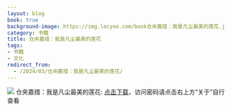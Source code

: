 ```yaml
---
layout: blog
book: true
background-image: https://img.locyoo.com/book仓央嘉措：我是凡尘最美的莲花.jpg
category: 书籍
title: 仓央嘉措：我是凡尘最美的莲花
tags:
- 书籍
- 文化
redirect_from:
  - /2024/03/仓央嘉措：我是凡尘最美的莲花/
---
```

![](https://img.locyoo.com/book仓央嘉措：我是凡尘最美的莲花.jpg)
仓央嘉措：我是凡尘最美的莲花: <a name = "ref1" href="https://url18.ctfile.com/f/50983618-1439915686-7dacdb?p=3619">点击下载</a>，访问密码请点击右上方“关于”自行查看